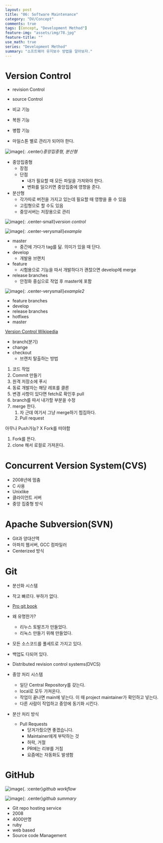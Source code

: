 ```yaml
---
layout: post
title: "06: Software Maintenance"
category: "DV/Concept"
comments: true
tags: [Concept, "Development Method"]
feature-img: "assets/img/78.jpg"
feature-title: ""
use_math: true
series: "Development Method"
summary: "소프트웨어 유지보수 방법을 알아보자."
---
```


# Version Control
* revision Control
* source Control
* 비교 기능
* 복원 기능
* 병합 기능

* 마일스톤 별로 관리가 되어야 한다.

![image](https://user-images.githubusercontent.com/37871541/121829328-28e7bc80-ccfd-11eb-92e5-dae8afc142d7.png){: .center}_중앙집중형, 분산형_

* 중앙집중형
  * 장점
  * 단점
    * 내가 필요할 때 모든 파일을 가져와야 한다.
    * 변화를 일으키면 중앙집중에 영향을 준다.
* 분산형
  * 각가따로 버전을 가지고 있는데 필요할 때 영향을 줄 수 있음
  * 고립형으로 할 수도 있음
  * 중앙서버는 저장용으로 관리

![image](https://user-images.githubusercontent.com/37871541/121829592-f7232580-ccfd-11eb-97c2-c6acca443a06.png){: .center-small}_version control_

![image](https://user-images.githubusercontent.com/37871541/121840888-30688f00-cd18-11eb-8f66-616ff2f6766d.png){: .center-verysmall}_example_

* master
  * 중간에 가다가 tag를 닮. 의미가 있을 때 단다.
* develop
  * 개발용 브랜치
* feature
  * 시험용으로 기능을 따서 개발하다가 괜찮으면 develop에 merge
* release branches
  * 안정화 중심으로 작업 후 master에 포함

![image](https://user-images.githubusercontent.com/37871541/121841048-82111980-cd18-11eb-9b3c-2687d65602b9.png){: .center-verysmall}_example2_


* feature branches
* develop
* release branches
* hotfixes
* master

[Version Control Wikipedia](https://en.wikipedia.org/wiki/Version_control)

* branch(분기)
* change
* checkout
  * 브랜치 탈출하는 방법

1. 코드 작업
2. Commit 만들기
3. 원격 저장소에 푸시
4. 동료 개발자는 해당 레포를 클론
5. 변경 사항이 있다면 fetch로 확인후 pull
6. branch를 따서 내가할 부분을 수정
7. merge 한다.
   1. 자 근데 여기서 그냥 merge하기 찝집하다.
   2. Pull request

아무나 Push가능? X 
Fork를 떠야함

1. Fork를 뜬다.
2. clone 해서 로컬로 가져온다.

# Concurrent Version System(CVS)

* 2008년에 멈춤
* C 사용
* Unixlike
* 클라이언트 서버
* 중앙 집중형 방식



# Apache Subversion(SVN)

* Git과 양대산맥
* 아파치 웹서버, GCC 컴파일러
* Centerized 방식





# Git

* 분산화 시스템
* 작고 빠르다. 부하가 없다.
* [Pro git book](https://git-scm.com/book/ko/v2)
* 왜 유명한가?
  * 리누스 토발즈가 만들었다.
  * 리눅스 만들기 위해 만들었다.
* 모든 소스코드를 풀세트로 가지고 있다.
* 백업도 다되어 있다.
* Distributed revision control systems(DVCS)

* 중앙 처리 시스템
  * 일단 Central Repository를 갖는다.
  * local로 모두 가져온다.
  * 작업이 끝나면 main에 넣는다. 이 때 project maintainer가 확인하고 넣는다.
  * 다른 사람이 작업하고 중앙에 동기화 시킨다.
* 분산 처리 방식
  * Pull Requests
    * 당겨가줬으면 좋겠습니다.
    * Maintainer에게 부탁하는 것
    * 허락, 거절
    * PR에는 리뷰를 거침
    * 요즘에는 자동화도 발생함

# GitHub



![image](https://user-images.githubusercontent.com/37871541/121855986-ef2fa980-cd2e-11eb-893b-3210348971f3.png){. :center}_github workflow_

![image](https://user-images.githubusercontent.com/37871541/121856830-e8556680-cd2f-11eb-9aa8-d423890f6522.png){: .center}_github summary_

* Git repo hosting service
* 2008
* 4000만명
* ruby
* web based
* Source code Management